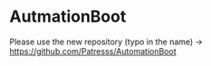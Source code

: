 # AutmationBoot
Please use the new repository (typo in the name) -> https://github.com/Patresss/AutomationBoot
